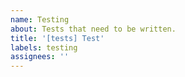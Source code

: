```yaml
---
name: Testing
about: Tests that need to be written.
title: '[tests] Test'
labels: testing
assignees: ''
---
```

